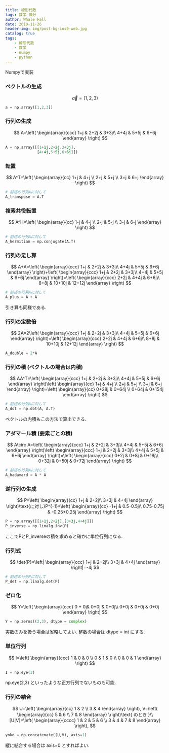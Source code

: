 ```yaml
---
title: 線形代数
tags: 数学 微分
author: Whale Fall
date: 2019-11-26
header-img: img/post-bg-ios9-web.jpg
catalog: true
tags:
    - 線形代数
    - 数学
    - numpy
    - python
---
```


Numpyで実装

### ベクトルの生成
$$
\vec{a}=(1,2,3)
$$

```python:test.py
a = np.array([1,2,3])
```
### 行列の生成
$$
A=\left(
\begin{array}{ccc}
1+j & 2+2j & 3+3j\\
4+4j & 5+5j & 6+6j
\end{array}
\right)
$$

```python:test.py
A = np.array([[1+1j,2+2j,3+3j],
              [4+4j,5+5j,6+6j]])
```

### 転置
$$
A^T=\left(
\begin{array}{cc}
1+j & 4+j \\
2+j & 5+j \\
3+j & 6+j
\end{array}
\right)
$$

```python:test.py
# 前述の行列Aに対して
A_transpose = A.T
```

### 複素共役転置
$$
A^H=\left(
\begin{array}{cc}
1-j & 4-j \\
2-j & 5-j \\
3-j & 6-j
\end{array}
\right)
$$

```python:test.py
# 前述の行列Aに対して
A_hermitian = np.conjugate(A.T)
```

### 行列の足し算
$$
A+A=\left(
\begin{array}{ccc}
1+j & 2+2j & 3+3j\\
4+4j & 5+5j & 6+6j
\end{array}
\right)+\left(
\begin{array}{ccc}
1+j & 2+2j & 3+3j\\
4+4j & 5+5j & 6+6j
\end{array}
\right)=\left(
\begin{array}{ccc}
2+2j & 4+4j & 6+6j\\
8+8j & 10+10j & 12+12j
\end{array}
\right)
$$

```python:test.py
# 前述の行列Aに対して
A_plus = A + A
```
引き算も同様である.

### 行列の定数倍
$$
2A=2\left(
\begin{array}{ccc}
1+j & 2+2j & 3+3j\\
4+4j & 5+5j & 6+6j
\end{array}
\right)=\left(
\begin{array}{ccc}
2+2j & 4+4j & 6+6j\\
8+8j & 10+10j & 12+12j
\end{array}
\right)
$$

```python:test.py
A_double = 2*A
```

### 行列の積 (ベクトルの場合は内積)
$$
AA^T=\left(
\begin{array}{ccc}
1+j & 2+2j & 3+3j\\
4+4j & 5+5j & 6+6j
\end{array}
\right)\left(
\begin{array}{cc}
1+j & 4+j \\
2+j & 5+j \\
3+j & 6+j
\end{array}
\right)=\left(
\begin{array}{cc}
0+28j & 0+64j \\
0+64j & 0+154j 
\end{array}
\right)
$$

```python:test.py
# 前述の行列Aに対して
A_dot = np.dot(A, A.T)
```
ベクトルの内積もこの方法で算出できる.

### アダマール積 (要素ごとの積)
$$
A\circ A=\left(
\begin{array}{ccc}
1+j & 2+2j & 3+3j\\
4+4j & 5+5j & 6+6j
\end{array}
\right)\left(
\begin{array}{ccc}
1+j & 2+2j & 3+3j\\
4+4j & 5+5j & 6+6j
\end{array}
\right)=\left(
\begin{array}{ccc}
0+2j & 0+8j & 0+18j\\
0+32j & 0+50j & 0+72j
\end{array}
\right)
$$

```python:test.py
# 前述の行列Aに対して
A_hadamard = A * A
```

### 逆行列の生成
$$
P=\left(
\begin{array}{cc}
1+j & 2+2j\\
3+3j & 4+4j 
\end{array}
\right)\text{に対し}P^{-1}=\left(
\begin{array}{cc}
-1+j & 0.5-0.5j\\
0.75-0.75j & -0.25+0.25j 
\end{array}
\right)
$$

```python:test.py
P = np.array([[1+1j,2+2j],[3+3j,4+4j]])
P_inverse = np.linalg.inv(P)
```
ここでPとP_inverseの積を求めると確かに単位行列になる.

### 行列式
$$
\det{P}=\left|
\begin{array}{ccc}
1+j & 2+2j\\
3+3j & 4+4j
\end{array}
\right|=-4j
$$

```python:test.py
# 前述の行列Pに対して
P_det = np.linalg.det(P)
```

### ゼロ化
$$
Y=\left(
\begin{array}{ccc}
0 + 0j& 0+0j & 0+0j\\
0+0j & 0+0j & 0+0j
\end{array}
\right)
$$

```python:test.py
Y = np.zeros((2,3), dtype = complex)
```
実数のみを扱う場合は省略してよい. 整数の場合は dtype = int にする.

### 単位行列
$$
I=\left(
\begin{array}{ccc}
1 & 0 & 0 \\
0 & 1 & 0 \\
0 & 0 & 1
\end{array}
\right)
$$

```python:test.py
I = np.eye(3)
```
np.eye(2,3) といったような正方行列でないものも可能.

### 行列の結合
$$
U=\left(
\begin{array}{cc}
1 & 2 \\ 
3 & 4 
\end{array}
\right), V=\left(
\begin{array}{cc}
5 & 6 \\ 
7 & 8 
\end{array}
\right)\text{ のとき }\\
[U|V]=\left(
\begin{array}{cccc}
1 & 2 & 5 & 6 \\ 
3 & 4 & 7 & 8
\end{array}
\right),
$$

```python:test.py
yoko = np.concatenate((U,V), axis=1)
```
縦に結合する場合は axis=0 とすればよい.
